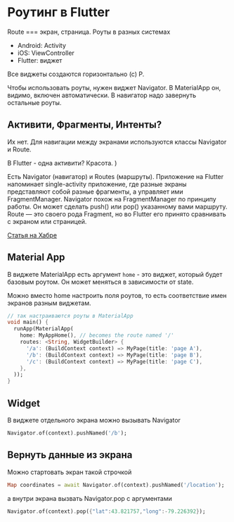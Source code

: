 # Роутинг в Flutter

Route === экран, страница. Роуты в разных системах 
- Android: Activity
- iOS: ViewController
- Flutter: виджет

Все виджеты создаются горизонтально (с) Р.

Чтобы использовать роуты, нужен виджет Navigator. В MaterialApp он, видимо, включен автоматически. В навигатор надо завернуть остальные роуты.

## Активити, Фрагменты, Интенты?
Их нет. Для навигации между экранами используются классы Navigator и Route.

В Flutter - одна активити? Красота. )

Есть Navigator (навигатор) и Routes (маршруты). Приложение на Flutter напоминает single-activity приложение, где разные экраны представляют собой разные фрагменты, а управляет ими FragmentManager. Navigator похож на FragmentManager по принципу работы. Он может сделать push() или pop() указанному вами маршруту. Route — это своего рода Fragment, но во Flutter его принято сравнивать с экраном или страницей.

[Статья на Хабре](https://habr.com/ru/company/funcorp/blog/442432/#view_analog)

## Material App

В виджете MaterialApp есть аргумент `home` - это виджет, который будет базовым роутом. Он может меняться в зависимости от state.

Можно вместо home настроить поля роутов, то есть соответствие имен экранов разным виджетам.

```dart
// так настраиваются роуты в MaterialApp
void main() {
  runApp(MaterialApp(
    home: MyAppHome(), // becomes the route named '/'
    routes: <String, WidgetBuilder> {
      '/a': (BuildContext context) => MyPage(title: 'page A'),
      '/b': (BuildContext context) => MyPage(title: 'page B'),
      '/c': (BuildContext context) => MyPage(title: 'page C'),
    },
  ));
}
```

## Widget
В виджете отдельного экрана можно вызывать Navigator
```dart
Navigator.of(context).pushNamed('/b');
``` 

## Вернуть данные из экрана

Можно стартовать экран такой строчкой

```dart
Map coordinates = await Navigator.of(context).pushNamed('/location');
```

а внутри экрана вызвать Navigator.pop с аргументами
```dart
Navigator.of(context).pop({"lat":43.821757,"long":-79.226392});
```